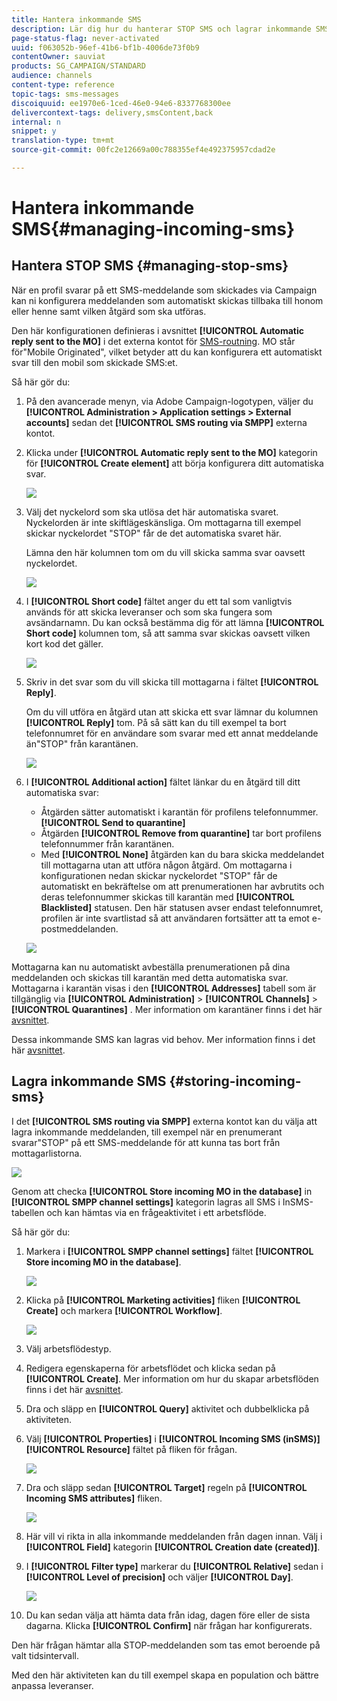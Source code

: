 ```yaml
---
title: Hantera inkommande SMS
description: Lär dig hur du hanterar STOP SMS och lagrar inkommande SMS i Adobe Campaign.
page-status-flag: never-activated
uuid: f063052b-96ef-41b6-bf1b-4006de73f0b9
contentOwner: sauviat
products: SG_CAMPAIGN/STANDARD
audience: channels
content-type: reference
topic-tags: sms-messages
discoiquuid: ee1970e6-1ced-46e0-94e6-8337768300ee
delivercontext-tags: delivery,smsContent,back
internal: n
snippet: y
translation-type: tm+mt
source-git-commit: 00fc2e12669a00c788355ef4e492375957cdad2e

---
```



# Hantera inkommande SMS{#managing-incoming-sms}

## Hantera STOP SMS {#managing-stop-sms}

När en profil svarar på ett SMS-meddelande som skickades via Campaign kan ni konfigurera meddelanden som automatiskt skickas tillbaka till honom eller henne samt vilken åtgärd som ska utföras.

Den här konfigurationen definieras i avsnittet **[!UICONTROL Automatic reply sent to the MO]** i det externa kontot för [SMS-routning](../../administration/using/configuring-sms-channel.md#defining-an-sms-routing). MO står för&quot;Mobile Originated&quot;, vilket betyder att du kan konfigurera ett automatiskt svar till den mobil som skickade SMS:et.

Så här gör du:

1. På den avancerade menyn, via Adobe Campaign-logotypen, väljer du **[!UICONTROL Administration > Application settings > External accounts]** sedan det **[!UICONTROL SMS routing via SMPP]** externa kontot.
1. Klicka under **[!UICONTROL Automatic reply sent to the MO]** kategorin för **[!UICONTROL Create element]** att börja konfigurera ditt automatiska svar.

   ![](assets/sms_mo_1.png)

1. Välj det nyckelord som ska utlösa det här automatiska svaret. Nyckelorden är inte skiftlägeskänsliga. Om mottagarna till exempel skickar nyckelordet &quot;STOP&quot; får de det automatiska svaret här.

   Lämna den här kolumnen tom om du vill skicka samma svar oavsett nyckelordet.

   ![](assets/sms_mo_2.png)

1. I **[!UICONTROL Short code]** fältet anger du ett tal som vanligtvis används för att skicka leveranser och som ska fungera som avsändarnamn. Du kan också bestämma dig för att lämna **[!UICONTROL Short code]** kolumnen tom, så att samma svar skickas oavsett vilken kort kod det gäller.

   ![](assets/sms_mo_4.png)

1. Skriv in det svar som du vill skicka till mottagarna i fältet **[!UICONTROL Reply]**.

   Om du vill utföra en åtgärd utan att skicka ett svar lämnar du kolumnen **[!UICONTROL Reply]** tom. På så sätt kan du till exempel ta bort telefonnumret för en användare som svarar med ett annat meddelande än&quot;STOP&quot; från karantänen.

   ![](assets/sms_mo_3.png)

1. I **[!UICONTROL Additional action]** fältet länkar du en åtgärd till ditt automatiska svar:

   * Åtgärden sätter automatiskt i karantän för profilens telefonnummer. **[!UICONTROL Send to quarantine]**
   * Åtgärden **[!UICONTROL Remove from quarantine]** tar bort profilens telefonnummer från karantänen.
   * Med **[!UICONTROL None]** åtgärden kan du bara skicka meddelandet till mottagarna utan att utföra någon åtgärd.
   Om mottagarna i konfigurationen nedan skickar nyckelordet &quot;STOP&quot; får de automatiskt en bekräftelse om att prenumerationen har avbrutits och deras telefonnummer skickas till karantän med **[!UICONTROL Blacklisted]** statusen. Den här statusen avser endast telefonnumret, profilen är inte svartlistad så att användaren fortsätter att ta emot e-postmeddelanden.

   ![](assets/sms_mo.png)

Mottagarna kan nu automatiskt avbeställa prenumerationen på dina meddelanden och skickas till karantän med detta automatiska svar. Mottagarna i karantän visas i den **[!UICONTROL Addresses]** tabell som är tillgänglig via **[!UICONTROL Administration]** > **[!UICONTROL Channels]** > **[!UICONTROL Quarantines]** . Mer information om karantäner finns i det här [avsnittet](../../sending/using/understanding-quarantine-management.md).

Dessa inkommande SMS kan lagras vid behov. Mer information finns i det här [avsnittet](#storing-incoming-sms).

## Lagra inkommande SMS {#storing-incoming-sms}

I det **[!UICONTROL SMS routing via SMPP]** externa kontot kan du välja att lagra inkommande meddelanden, till exempel när en prenumerant svarar&quot;STOP&quot; på ett SMS-meddelande för att kunna tas bort från mottagarlistorna.

![](assets/sms_config_mo_1.png)

Genom att checka **[!UICONTROL Store incoming MO in the database]** in **[!UICONTROL SMPP channel settings]** kategorin lagras all SMS i InSMS-tabellen och kan hämtas via en frågeaktivitet i ett arbetsflöde.

Så här gör du:

1. Markera i **[!UICONTROL SMPP channel settings]** fältet **[!UICONTROL Store incoming MO in the database]**.

   ![](assets/sms_config_mo_2.png)

1. Klicka på **[!UICONTROL Marketing activities]** fliken **[!UICONTROL Create]** och markera **[!UICONTROL Workflow]**.

   ![](assets/sms_config_mo_3.png)

1. Välj arbetsflödestyp.
1. Redigera egenskaperna för arbetsflödet och klicka sedan på **[!UICONTROL Create]**. Mer information om hur du skapar arbetsflöden finns i det här [avsnittet](../../automating/using/building-a-workflow.md).
1. Dra och släpp en **[!UICONTROL Query]** aktivitet och dubbelklicka på aktiviteten.
1. Välj **[!UICONTROL Properties]** i **[!UICONTROL Incoming SMS (inSMS)]** **[!UICONTROL Resource]** fältet på fliken för frågan.

   ![](assets/sms_config_mo_4.png)

1. Dra och släpp sedan **[!UICONTROL Target]** regeln på **[!UICONTROL Incoming SMS attributes]** fliken.

   ![](assets/sms_config_mo_5.png)

1. Här vill vi rikta in alla inkommande meddelanden från dagen innan. Välj i **[!UICONTROL Field]** kategorin **[!UICONTROL Creation date (created)]**.
1. I **[!UICONTROL Filter type]** markerar du **[!UICONTROL Relative]** sedan i **[!UICONTROL Level of precision]** och väljer **[!UICONTROL Day]**.

   ![](assets/sms_config_mo_6.png)

1. Du kan sedan välja att hämta data från idag, dagen före eller de sista dagarna. Klicka **[!UICONTROL Confirm]** när frågan har konfigurerats.

Den här frågan hämtar alla STOP-meddelanden som tas emot beroende på valt tidsintervall.

Med den här aktiviteten kan du till exempel skapa en population och bättre anpassa leveranser.
